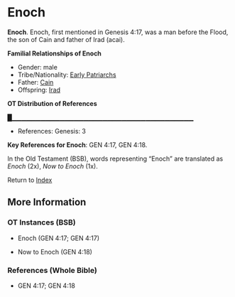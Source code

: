 # Enoch
**Enoch**. 
Enoch, first mentioned in Genesis 4:17, was a man before the Flood, the son of Cain and father of Irad (acai). 




**Familial Relationships of Enoch**


* Gender: male
* Tribe/Nationality: [Early Patriarchs](../../../groups/md/acai/Earlypatriarchs.md)
* Father: [Cain](Cain.md)
* Offspring: [Irad](Irad.md)


**OT Distribution of References**

█▁▁▁▁▁▁▁▁▁▁▁▁▁▁▁▁▁▁▁▁▁▁▁▁▁▁▁▁▁▁▁▁▁▁▁▁▁▁
* References: Genesis: 3



**Key References for Enoch**: 
GEN 4:17, GEN 4:18. 


In the Old Testament (BSB), words representing “Enoch” are translated as 
*Enoch* (2x), *Now to Enoch* (1x). 




Return to [Index](00-Index.md)

## More Information

### OT Instances (BSB)

* Enoch (GEN 4:17; GEN 4:17)

* Now to Enoch (GEN 4:18)



### References (Whole Bible)

* GEN 4:17; GEN 4:18



